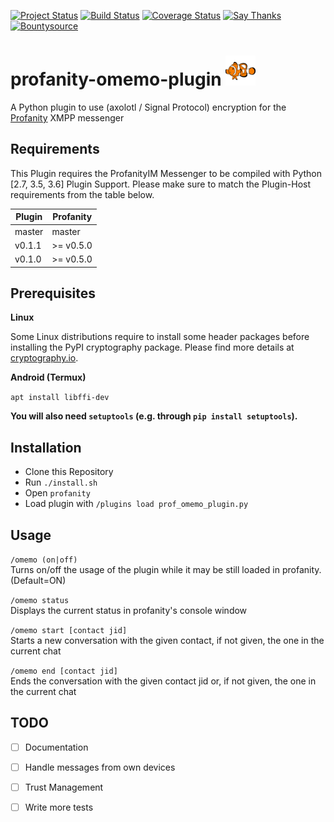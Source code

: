 
[![Project Status](https://img.shields.io/badge/Project%20Status-Early%20Beta-red.svg)](https://github.com/ReneVolution/profanity-omemo-plugin)
[![Build Status](https://travis-ci.org/ReneVolution/profanity-omemo-plugin.svg?branch=master)](https://travis-ci.org/ReneVolution/profanity-omemo-plugin)
[![Coverage Status](https://coveralls.io/repos/github/ReneVolution/profanity-omemo-plugin/badge.svg?branch=master)](https://coveralls.io/github/ReneVolution/profanity-omemo-plugin?branch=master)
[![Say Thanks](https://img.shields.io/badge/SayThanks.io-%E2%98%BC-1EAEDB.svg)](https://saythanks.io/to/ReneVolution)
[![Bountysource](https://api.bountysource.com/badge/issue?issue_id=27781988)](https://www.bountysource.com/issues/27781988-omemo-support?utm_source=27781988&utm_medium=shield&utm_campaign=ISSUE_BADGE)



# profanity-omemo-plugin  [![OMEMO Logo](./docs/images/omemo.png)](https://conversations.im/omemo/)

A Python plugin to use (axolotl / Signal Protocol) encryption for the [Profanity](http://www.profanity.im/) XMPP messenger

## Requirements

This Plugin requires the ProfanityIM Messenger to be compiled with Python [2.7, 3.5, 3.6] Plugin Support. 
Please make sure to match the Plugin-Host requirements from the table below.

| Plugin  | Profanity |
|-------------|----------------|
| master | master |
| v0.1.1 | \>= v0.5.0 |
| v0.1.0 | \>= v0.5.0 |


## Prerequisites

__Linux__

Some Linux distributions require to install some header packages before installing the PyPI cryptography package. 
Please find more details at [cryptography.io](https://cryptography.io/en/latest/installation/#building-cryptography-on-linux).

__Android (Termux)__

`apt install libffi-dev`

**You will also need `setuptools` (e.g. through `pip install setuptools`).**


## Installation

- Clone this Repository
- Run `./install.sh`
- Open `profanity`
- Load plugin with `/plugins load prof_omemo_plugin.py`

## Usage

`/omemo (on|off)` </br>
Turns on/off the usage of the plugin while it may be still loaded in profanity. (Default=ON)

`/omemo status` </br>
Displays the current status in profanity's console window

`/omemo start [contact jid]` </br>
Starts a new conversation with the given contact, if not given, the one in the current chat

`/omemo end [contact jid]` </br>
Ends the conversation with the given contact jid or, if not given, the one in the current chat 

## TODO

- [ ] Documentation
- [ ] Handle messages from own devices
- [ ] Trust Management
- [ ] Write more tests

